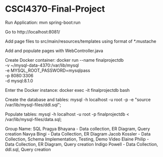 # CSCI4370-Final-Project
Run Application: mvn spring-boot:run

Go to http://localhost:8081/

Add page files to src/main/resources/templates using format of *.mustache

Add and populate pages with WebController.java

Create Docker container:
docker run --name finalprojectdb \
-v ~/mysql-data-4370:/var/lib/mysql \
-e MYSQL_ROOT_PASSWORD=mysqlpass \
-p 8080:3306 \
-d mysql:8.1.0

Enter the Docker instance:
docker exec -it finalprojectdb bash

Create the database and tables:
mysql -h localhost -u root -p -e "source /var/lib/mysql-files/ddl.sql";

Populate tables:
mysql -h localhost -u root -p finalprojectdb < /var/lib/mysql-files/data.sql; 

Group Name: SQL
Pragya Bhayana - Data collection, ER Diagram, Query creation
Navya Bingi - Data Collection, ER Diagram
Jacob Kossler - Data Collection, Schema Implementation, Testing, Demo Video
Elaine Philip - Data Collection, ER Diagram, Query creation
Indigo Powell - Data Collection, ddl.sql, Query creation